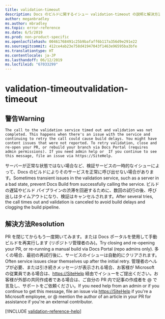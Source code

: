 ```yaml
---
title: validation-timeout
description: Docs のビルドに関するイシュー validation-timeout の説明と解決方法
author: meganbradley
ms.author: mbradley
ms.topic: error-reference
ms.date: 6/5/2019
ms.prod: non-product-specific
ms.openlocfilehash: 00461768491c25b9bafaff6b117a356d9e291e22
ms.sourcegitcommit: 412ce4ab23e758d41947043f1463e96595ba3bfe
ms.translationtype: HT
ms.contentlocale: ja-JP
ms.lasthandoff: 06/12/2019
ms.locfileid: "67033299"
---
```

# <a name="validation-timeout"></a><span data-ttu-id="1141d-103">validation-timeout</span><span class="sxs-lookup"><span data-stu-id="1141d-103">validation-timeout</span></span>

## <a name="warning"></a><span data-ttu-id="1141d-104">警告</span><span class="sxs-lookup"><span data-stu-id="1141d-104">Warning</span></span>

`The call to the validation service timed out and validation was not completed. This happens when there's an issue with the service and continuing to retry the call could cause build delays. You might have content issues that were not reported. To retry validation, close and re-open your PR, or rebuild your branch via Docs Portal (requires admin permissions). If you need admin help or  If you continue to see this message, file an issue via https://SiteHelp.`

<span data-ttu-id="1141d-105">サーバーが正常な状態ではない場合など、検証サービスの一時的なイシューによって、Docs のビルドによりそのサービスを正常に呼び出せない場合があります。</span><span class="sxs-lookup"><span data-stu-id="1141d-105">Sometimes transient issues in the validation service, such as a server in a bad state, prevent Docs Build from successfully calling the service.</span></span> <span data-ttu-id="1141d-106">ビルドの遅延やビルド パイプラインの渋滞を回避するために、数回の試行の後、呼び出しはタイムアウトになり、検証はキャンセルされます。</span><span class="sxs-lookup"><span data-stu-id="1141d-106">After several tries, the call times out and validation is canceled to avoid build delays and clogging the build pipeline.</span></span>

## <a name="resolution"></a><span data-ttu-id="1141d-107">解決方法</span><span class="sxs-lookup"><span data-stu-id="1141d-107">Resolution</span></span>

<span data-ttu-id="1141d-108">PR を閉じてからもう一度開いてみます。または Docs ポータルを使用して手動ビルドを再実行します (リポジトリ管理者のみ)。</span><span class="sxs-lookup"><span data-stu-id="1141d-108">Try closing and re-opening your PR, or re-running a manual build via Docs Portal (repo admins only).</span></span> <span data-ttu-id="1141d-109">多くの場合、最初の再試行後に、サービスのイシューは自動的にクリアされます。</span><span class="sxs-lookup"><span data-stu-id="1141d-109">Often service issues clear themselves up after the initial retry.</span></span> <span data-ttu-id="1141d-110">管理者のヘルプが必要、または引き続きメッセージが表示される場合、お客様が Microsoft の従業員である場合は、[https://SiteHelp](https://SiteHelp) 経由でイシューをご提出ください。お客様が外部の共同作成者である場合は、ご自分の PR 内で記事の作成者を @ で言及し、サポートをご依頼ください。</span><span class="sxs-lookup"><span data-stu-id="1141d-110">If you need help from an admin or if you continue to get this message, file an issue via [https://SiteHelp](https://SiteHelp) if you're a Microsoft employee, or @ mention the author of an article in your PR for assistance if you're an external contributor.</span></span>

<!--make sure to add this file to your includes folder and verify the path-->
[!INCLUDE [validation-reference-help](includes/validation-reference-help.md)]
